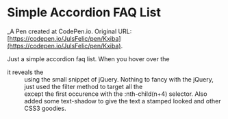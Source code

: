 # Simple Accordion FAQ List
 _A Pen created at CodePen.io. Original URL: [https://codepen.io/JulsFelic/pen/Kxiba](https://codepen.io/JulsFelic/pen/Kxiba).

 Just a simple accordion faq list. When you hover over the <dt> it reveals the <dd> using the small snippet of jQuery. Nothing to fancy with the jQuery, just used the filter method to target all the <dd> except the first occurence with the :nth-child(n+4) selector. Also added some text-shadow to give the text a stamped looked and other CSS3 goodies. 